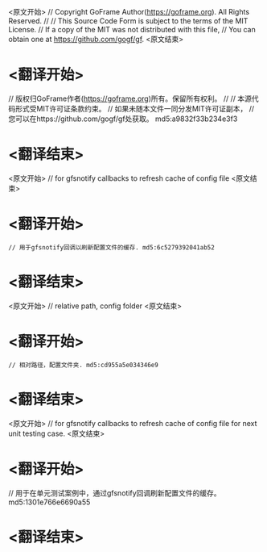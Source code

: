 
<原文开始>
// Copyright GoFrame Author(https://goframe.org). All Rights Reserved.
//
// This Source Code Form is subject to the terms of the MIT License.
// If a copy of the MIT was not distributed with this file,
// You can obtain one at https://github.com/gogf/gf.
<原文结束>

# <翻译开始>
// 版权归GoFrame作者(https://goframe.org)所有。保留所有权利。
//
// 本源代码形式受MIT许可证条款约束。
// 如果未随本文件一同分发MIT许可证副本，
// 您可以在https://github.com/gogf/gf处获取。 md5:a9832f33b234e3f3
# <翻译结束>


<原文开始>
// for gfsnotify callbacks to refresh cache of config file
<原文结束>

# <翻译开始>
	// 用于gfsnotify回调以刷新配置文件的缓存. md5:6c5279392041ab52
# <翻译结束>


<原文开始>
// relative path, config folder
<原文结束>

# <翻译开始>
	// 相对路径，配置文件夹. md5:cd955a5e034346e9
# <翻译结束>


<原文开始>
// for gfsnotify callbacks to refresh cache of config file for next unit testing case.
<原文结束>

# <翻译开始>
// 用于在单元测试案例中，通过gfsnotify回调刷新配置文件的缓存。 md5:1301e766e6690a55
# <翻译结束>

